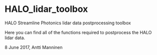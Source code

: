 # HALO_lidar_toolbox
HALO Streamline Photonics lidar data postprocessing toolbox

Here you can find all of the functions required to postprocess the HALO lidar data.

8 June 2017,
Antti Manninen
